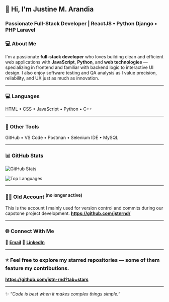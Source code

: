 ## 👋 Hi, I'm Justine M. Arandia
### Passionate Full-Stack Developer | ReactJS • Python Django • PHP Laravel

### 💻 About Me
I'm a passionate **full-stack developer** who loves building clean and efficient web applications with **JavaScript**, **Python**, and **web technologies** — specializing in frontend and familiar with backend logic to interactive UI design. I also enjoy software testing and QA analysis as I value precision, reliability, and UX just as much as innovation.

---

### 💻 Languages  
HTML • CSS • JavaScript • Python • C++ 

---

### 🧰 Other Tools
GitHub • VS Code • Postman • Selenium IDE • MySQL

---

### 📊 GitHub Stats
![GitHub Stats](https://github-readme-stats.vercel.app/api?username=jstn-rnd&show_icons=true&theme=tokyonight)

![Top Languages](https://github-readme-stats.vercel.app/api/top-langs/?username=jstn-rnd&layout=compact&theme=tokyonight)

---

### 👨‍💼 Old Account <sup>(no longer active)</sup>
This is the account I mainly used for version control and commits during our capstone project development.
**https://github.com/jstnrnd/**

---
### 🌐 Connect With Me 
📧 [**Email**](mailto:arandiajustine12l@example.com)  💼 [**LinkedIn**](https://www.linkedin.com/in/justine-arandia-241126330/)

---

### ⭐️ Feel free to explore my starred repositories — some of them feature my contributions.
**https://github.com/jstn-rnd?tab=stars**

--- 
✨ *“Code is best when it makes complex things simple.”*
